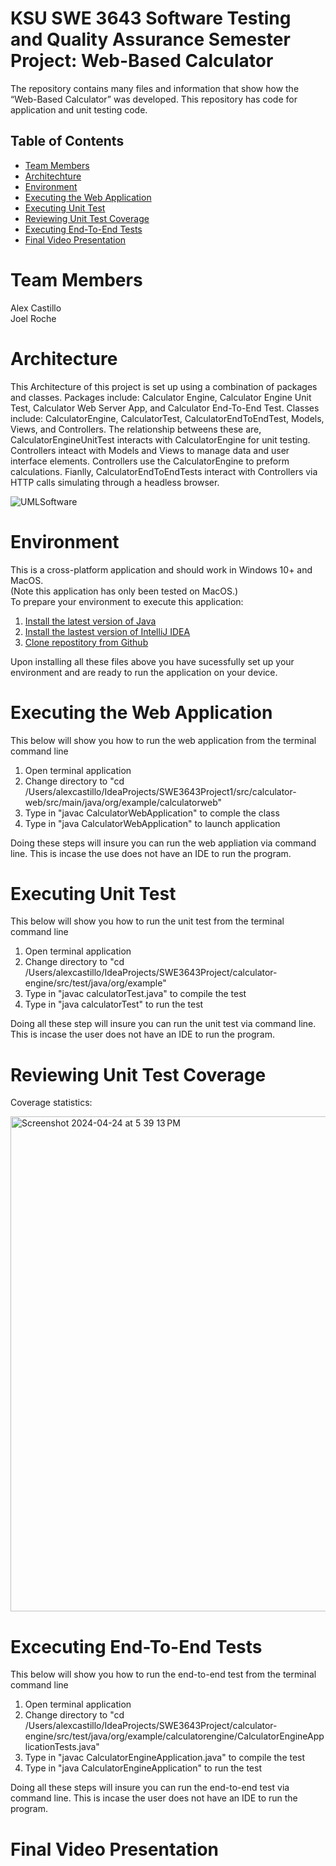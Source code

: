 # KSU SWE 3643 Software Testing and Quality Assurance Semester Project: Web-Based Calculator
The repository contains many files and information that show how the “Web-Based Calculator” was developed. This repository has code for application and unit testing code.

## Table of Contents
- [Team Members](#team-members )
- [Architechture](#architecture)
- [Environment](#environment)
- [Executing the Web Application](#executing-the-web-application )
- [Executing Unit Test](#executing-unit-test )
- [Reviewing Unit Test Coverage](#reviewing-unit-test-coverage )
- [Executing End-To-End Tests](#executing-end-to-end-tests )
- [Final Video Presentation ](#final-video-presentation )


# Team Members 
Alex Castillo <br/>
Joel Roche 

# Architecture
This Architecture of this project is set up using a combination of packages and classes. Packages include: Calculator Engine, Calculator Engine Unit Test, Calculator Web Server App, and Calculator End-To-End Test. Classes include: CalculatorEngine, CalculatorTest, CalculatorEndToEndTest, Models, Views, and Controllers. The relationship betweens these are, CalculatorEngineUnitTest interacts with CalculatorEngine for unit testing. Controllers inteact with Models and Views to manage data and user interface elements. Controllers use the CalculatorEngine to preform calculations. Fianlly, CalculatorEndToEndTests interact with Controllers via HTTP calls simulating through a headless browser.

![UMLSoftware](https://github.com/Alex135410/SWE3643Project/assets/129552122/c70b4156-e62a-4dc8-833f-788720f68bfa)


# Environment
This is a cross-platform application and should work in Windows 10+ and MacOS.<br/>
(Note this application has only been tested on MacOS.)<br/>
To prepare your environment to execute this application:
  1. [Install the latest version of Java](https://www.oracle.com/java/technologies/downloads/#java22) 
  2. [Install the lastest version of IntelliJ IDEA](https://www.jetbrains.com/idea/download/?section=mac)
  3. [Clone repostitory from Github](https://github.com/Alex135410/SWE3643Project)<br/>
  
Upon installing all these files above you have sucessfully set up your environment and are ready to run the application on your device. 

# Executing the Web Application
This below will show you how to run the web application from the terminal command line <br/>
  1. Open terminal application
  2. Change directory to "cd /Users/alexcastillo/IdeaProjects/SWE3643Project1/src/calculator-web/src/main/java/org/example/calculatorweb"
  3. Type in "javac CalculatorWebApplication" to comple the class
  4. Type in "java CalculatorWebApplication" to launch application

Doing these steps will insure you can run the web appliation via command line. This is incase the use does not have an IDE to run the program.

# Executing Unit Test
This below will show you how to run the unit test from the terminal command line <br/>
  1. Open terminal application
  2. Change directory to "cd /Users/alexcastillo/IdeaProjects/SWE3643Project/calculator-engine/src/test/java/org/example"
  3. Type in "javac calculatorTest.java" to compile the test
  4. Type in "java calculatorTest" to run the test

Doing all these step will insure you can run the unit test via command line. This is incase the user does not have an IDE to run the program.

# Reviewing Unit Test Coverage
Coverage statistics:


<img width="792" alt="Screenshot 2024-04-24 at 5 39 13 PM" src="https://github.com/Alex135410/SWE3643Project/assets/129552122/6589c362-926e-49e8-87e8-4c9e48dff633">


# Excecuting End-To-End Tests
This below will show you how to run the end-to-end test from the terminal command line <br/>
  1. Open terminal application
  2. Change directory to "cd /Users/alexcastillo/IdeaProjects/SWE3643Project/calculator-engine/src/test/java/org/example/calculatorengine/CalculatorEngineApplicationTests.java"
  3. Type in "javac CalculatorEngineApplication.java" to compile the test
  4. Type in "java CalculatorEngineApplication" to run the test

Doing all these steps will insure you can run the end-to-end test via command line. This is incase the user does not have an IDE to run the program.

# Final Video Presentation


